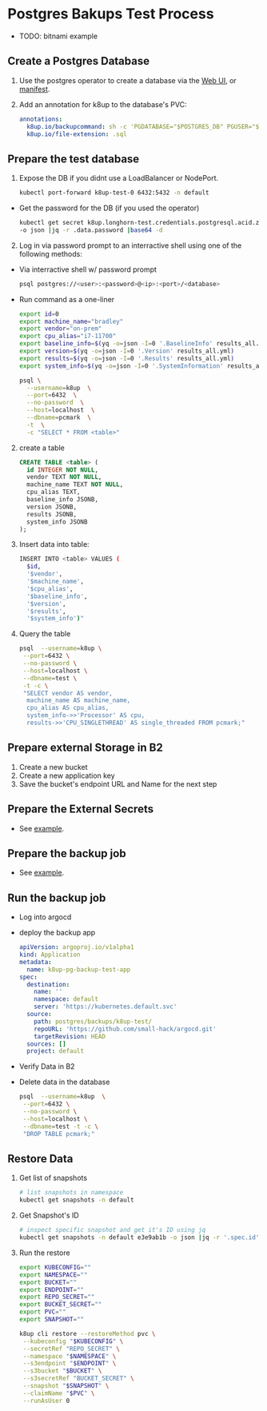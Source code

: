 # Postgres Bakups Test Process
 - TODO: bitnami example


## Create a Postgres Database
 
 1. Use the postgres operator to create a database via the [Web UI](https://pgops.social-media-for-dogs.com/#/list), or [manifest](examples/operator-database.yaml).
 
 2. Add an annotation for k8up to the database's PVC:

    ```yaml
    annotations:
      k8up.io/backupcommand: sh -c 'PGDATABASE="$POSTGRES_DB" PGUSER="$POSTGRES_USER" PGPASSWORD="$POSTGRES_PASSWORD" pg_dump --clean'
      k8up.io/file-extension: .sql
    ```

## Prepare the test database

1. Expose the DB if you didnt use a LoadBalancer or NodePort.

   ```bash
   kubectl port-forward k8up-test-0 6432:5432 -n default
   ```

 - Get the password for the DB (if you used the operator)
   
   ```bash
   kubectl get secret k8up.longhorn-test.credentials.postgresql.acid.zalan.do \
   -o json |jq -r .data.password |base64 -d
   ```

2. Log in via password prompt to an interractive shell using one of the following methods:

  - Via interractive shell w/ password prompt
  
    ```bash
    psql postgres://<user>:<password>@<ip>:<port>/<database>
    ```

  - Run command as a one-liner

    ```bash
    export id=0
    export machine_name="bradley"
    export vendor="on-prem"
    export cpu_alias="i7-11700"
    export baseline_info=$(yq -o=json -I=0 '.BaselineInfo' results_all.yml)
    export version=$(yq -o=json -I=0 '.Version' results_all.yml)
    export results=$(yq -o=json -I=0 '.Results' results_all.yml)
    export system_info=$(yq -o=json -I=0 '.SystemInformation' results_all.yml)

    psql \
      --username=k8up  \
      --port=6432  \
      --no-password  \
      --host=localhost  \
      --dbname=pcmark  \
      -t  \
      -c "SELECT * FROM <table>"
    ```

2. create a table

    ```sql
    CREATE TABLE <table> (
      id INTEGER NOT NULL,
      vendor TEXT NOT NULL,
      machine_name TEXT NOT NULL,
      cpu_alias TEXT,
      baseline_info JSONB,
      version JSONB,
      results JSONB,
      system_info JSONB
    );
    ```

4. Insert data into table:

    ```bash
    INSERT INTO <table> VALUES (
      $id,
      '$vendor',
      '$machine_name',
      '$cpu_alias',
      '$baseline_info',
      '$version',
      '$results',
      '$system_info')"
    ```

5. Query the table

    ```bash
    psql  --username=k8up \
     --port=6432 \
     --no-password \
     --host=localhost \
     --dbname=test \
     -t -c \
     "SELECT vendor AS vendor,
      machine_name AS machine_name,
      cpu_alias AS cpu_alias,
      system_info->>'Processor' AS cpu,
      results->>'CPU_SINGLETHREAD' AS single_threaded FROM pcmark;"
    ```

## Prepare external Storage in B2

1. Create a new bucket
2. Create a new application key
3. Save the bucket's endpoint URL and Name for the next step

## Prepare the External Secrets

- See [example](examples/external-secret.yaml).

## Prepare the backup job

- See [example](examples/backup-job.yaml).

## Run the backup job

- Log into argocd
  
- deploy the backup app

  ```yaml
  apiVersion: argoproj.io/v1alpha1
  kind: Application
  metadata:
    name: k8up-pg-backup-test-app
  spec:
    destination:
      name: ''
      namespace: default
      server: 'https://kubernetes.default.svc'
    source:
      path: postgres/backups/k8up-test/
      repoURL: 'https://github.com/small-hack/argocd.git'
      targetRevision: HEAD
    sources: []
    project: default
  ```

- Verify Data in B2

- Delete data in the database

  ```bash
  psql  --username=k8up  \
   --port=6432 \
   --no-password \
   --host=localhost \
   --dbname=test -t -c \
   "DROP TABLE pcmark;"
  ```

## Restore Data

1. Get list of snapshots

   ```bash
   # list snapshots in namespace
   kubectl get snapshots -n default
   ```

2. Get Snapshot's ID
   
   ```bash
   # inspect specific snapshot and get it's ID using jq
   kubectl get snapshots -n default e3e9ab1b -o json |jq -r '.spec.id'
   ```

3. Run the restore

   ```bash
   export KUBECONFIG=""
   export NAMESPACE=""
   export BUCKET=""
   export ENDPOINT=""
   export REPO_SECRET=""
   export BUCKET_SECRET=""
   export PVC=""
   export SNAPSHOT=""

   k8up cli restore --restoreMethod pvc \
    --kubeconfig "$KUBECONFIG" \
    --secretRef "REPO_SECRET" \
    --namespace "$NAMESPACE" \
    --s3endpoint "$ENDPOINT" \
    --s3bucket "$BUCKET" \
    --s3secretRef "BUCKET_SECRET" \
    --snapshot "$SNAPSHOT" \
    --claimName "$PVC" \
    --runAsUser 0
   ```  
